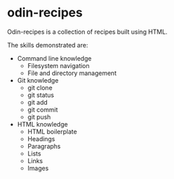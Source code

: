 # odin-recipes
Odin-recipes is a collection of recipes built using HTML.

The skills demonstrated are:
- Command line knowledge
    - Filesystem navigation
    - File and directory management
- Git knowledge
    - git clone
    - git status
    - git add
    - git commit
    - git push
- HTML knowledge
    - HTML boilerplate
    - Headings
    - Paragraphs
    - Lists
    - Links
    - Images